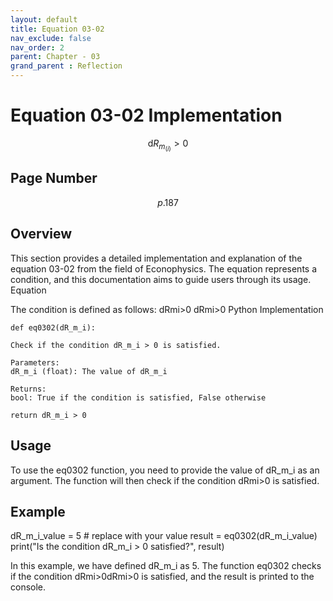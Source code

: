 ```yaml
---
layout: default
title: Equation 03-02 
nav_exclude: false
nav_order: 2
parent: Chapter - 03
grand_parent : Reflection
---
```

# Equation 03-02 Implementation
$$ \mathrm{d}R_{m_{\left(i\right)}} > 0 \tag{3-02} $$

## Page Number 

$$p.187$$

## Overview

This section provides a detailed implementation and explanation of the equation 03-02 from the field of Econophysics. The equation represents a condition, and this documentation aims to guide users through its usage.
Equation

The condition is defined as follows:
dRmi>0
dRmi​​>0
Python Implementation


    def eq0302(dR_m_i):
    
    Check if the condition dR_m_i > 0 is satisfied.

    Parameters:
    dR_m_i (float): The value of dR_m_i

    Returns:
    bool: True if the condition is satisfied, False otherwise
    
    return dR_m_i > 0

## Usage

To use the eq0302 function, you need to provide the value of dR_m_i as an argument. 
The function will then check if the condition dRmi>0 is satisfied.

## Example

  dR_m_i_value = 5  # replace with your value
  result = eq0302(dR_m_i_value)
  print("Is the condition dR_m_i > 0 satisfied?", result)

In this example, we have defined dR_m_i as 5. The function eq0302 checks if the condition dRmi>0dRmi​​>0 is satisfied, and the result is printed to the console.
